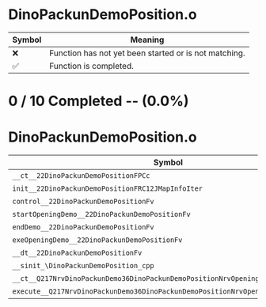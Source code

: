 # DinoPackunDemoPosition.o
| Symbol | Meaning 
| ------------- | ------------- 
| :x: | Function has not yet been started or is not matching. 
| :white_check_mark: | Function is completed. 


# 0 / 10 Completed -- (0.0%)
# DinoPackunDemoPosition.o
| Symbol | Decompiled? |
| ------------- | ------------- |
| `__ct__22DinoPackunDemoPositionFPCc` | :x: |
| `init__22DinoPackunDemoPositionFRC12JMapInfoIter` | :x: |
| `control__22DinoPackunDemoPositionFv` | :x: |
| `startOpeningDemo__22DinoPackunDemoPositionFv` | :x: |
| `endDemo__22DinoPackunDemoPositionFv` | :x: |
| `exeOpeningDemo__22DinoPackunDemoPositionFv` | :x: |
| `__dt__22DinoPackunDemoPositionFv` | :x: |
| `__sinit_\DinoPackunDemoPosition_cpp` | :x: |
| `__ct__Q217NrvDinoPackunDemo36DinoPackunDemoPositionNrvOpeningDemoFv` | :x: |
| `execute__Q217NrvDinoPackunDemo36DinoPackunDemoPositionNrvOpeningDemoCFP5Spine` | :x: |
